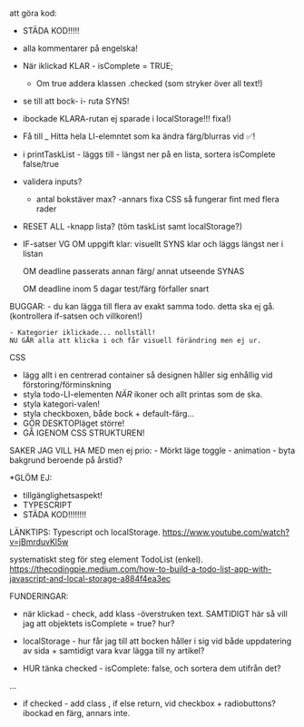 att göra kod:

- STÄDA KOD!!!!!
- alla kommentarer på engelska!

- När iklickad KLAR - isComplete = TRUE;
    - Om true addera klassen .checked 
            (som stryker över all text!)

- se till att bock- i- ruta SYNS!
- ibockade KLARA-rutan ej sparade i localStorage!!! fixa!)

- Få till _ Hitta hela LI-elemntet som ka ändra färg/blurras vid ✅!

- i printTaskList - läggs till
                            - längst ner på en lista,
                                sortera isComplete false/true
- validera inputs?
    - antal bokstäver max?
        -annars fixa CSS så fungerar fint med flera rader

- RESET ALL -knapp lista? (töm taskList samt localStorage?)


- IF-satser VG
    OM uppgift klar:
        visuellt SYNS klar och läggs längst ner i listan

    OM deadline passerats
        annan färg/ annat utseende SYNAS

    OM deadline inom 5 dagar
        test/färg förfaller snart

BUGGAR:
    - du kan lägga till flera av exakt samma todo. detta ska ej gå.
    (kontrollera if-satsen och villkoren!)

    - Kategorier iklickade... nollställ!
    NU GÅR alla att klicka i och får visuell förändring men ej ur.

CSS
- lägg allt i en centrerad container så designen håller sig enhållig vid förstoring/förminskning
- styla todo-LI-elementen _NÄR_ ikoner och allt printas som de ska.
- styla kategori-valen!
- styla checkboxen, både bock + default-färg...
- GÖR DESKTOPläget större!
- GÅ IGENOM CSS STRUKTUREN!

SAKER JAG VILL HA MED men ej prio:
    - Mörkt läge toggle
    - animation
    - byta bakgrund beroende på årstid?

*GLÖM EJ:
- tillgänglighetsaspekt!
- TYPESCRIPT
- STÄDA KOD!!!!!!!!


LÄNKTIPS:
Typescript och localStorage.
https://www.youtube.com/watch?v=jBmrduvKl5w

systematiskt steg för steg element TodoList (enkel).
https://thecodingpie.medium.com/how-to-build-a-todo-list-app-with-javascript-and-local-storage-a884f4ea3ec


FUNDERINGAR: 

- när klickad - check, add klass -överstruken text. 
SAMTIDIGT här så vill jag att objektets isComplete = true? hur?

 - localStorage - hur får jag till att bocken håller i sig vid både uppdatering av sida + samtidigt vara kvar lägga till ny artikel?



- HUR tänka checked - isComplete: false, och sortera dem utifrån det? 


...

 - if checked - add class , if else return, vid checkbox + radiobuttons?  ibockad en färg, annars inte.